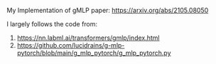 My Implementation of gMLP paper:
https://arxiv.org/abs/2105.08050

I largely follows the code from:
1. https://nn.labml.ai/transformers/gmlp/index.html
2. https://github.com/lucidrains/g-mlp-pytorch/blob/main/g_mlp_pytorch/g_mlp_pytorch.py